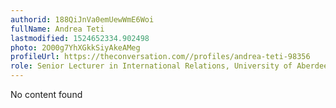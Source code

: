 ```yaml
---
authorid: 188QiJnVa0emUewWmE6Woi
fullName: Andrea Teti
lastmodified: 1524652334.902498
photo: 2O00g7YhXGkkSiyAkeAMeg
profileUrl: https://theconversation.com//profiles/andrea-teti-98356
role: Senior Lecturer in International Relations, University of Aberdeen
---
```

No content found